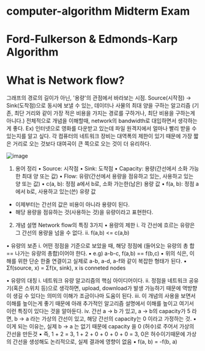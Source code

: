 # computer-algorithm Midterm Exam

# Ford-Fulkerson & Edmonds-Karp Algorithm
# What is Network flow?
그래프의 경로의 길이가 아닌, '용량'의 관점에서 바라보는 시점.
Source(시작점) -> Sink(도착점)으로 동시에 보낼 수 있는, 데이터나 사물의 최대 양을 구하는 알고리즘 (기존, 최단 거리와 같이 가장 적은 비용을 가지는 경로를 구하거나, 최단 비용을 구하는게 아니다.)
전체적으로 개념을 이해할때, network의 bandwidth로 대입하면서 생각하는게 좋다.
Ex) 인터넷으로 영화를 다운받고 있는데 파일 원격지에서 얼마나 빨리 받을 수 있는지를 알고 싶다. 각 컴퓨터의 네트워크 장비는 대역폭의 제한이 있기 때문에 가장 짧은 거리로 오는 것보다 대여곡이 큰 쪽으로 오는 것이 더 유리하다.

![image](https://user-images.githubusercontent.com/101514626/164952137-11f6c599-68b1-4b4c-a375-c55a87635368.png)






1. 용어 정리
• Source: 시작점
• Sink: 도착점
• Capacity: 용량(간선에서 소화 가능한 최대 양 또는 값)
• Flow: 유량(간선에서 용량을 점유하고 있는, 사용하고 있는 양 또는 값)
• c(a, b): 정점 a에서 b로, 소화 가는한(남은) 용량 값
• f(a, b): 정점 a에서 b로, 사용하고 있는(쓴) 유량 값
- 이제부터는 간선의 값은 비용이 아니라 용량이 된다.
- 해당 용량을 점유하는 것(사용하는 것)을 유량이라고 표현한다.

2. 개념 설명
Network flow의 특징 3가지
• 용량의 제한
i. 각 간선에 흐르는 유량은 그 간선의 용량을 넘을 수 없다.
ii. f(a,b) <= c(a,b)

• 유량의 보존
i. 어떤 정점을 기준으로 보았을 때, 해당 정점에 (들어오는 유량의 총 합 == 나가는 유량의 총합)이어야 한다.
  ▪ e.g) a-b-c, f(a,b) == f(b,c)
  ▪ 위의 식은, 이해를 위한 단순 한줄 연결이고 실제로 a-b, a-d, a-f와 같이 복잡한 형태가 된다.
  ▪ Σf(source, x) = Σf(x, sink), x is conneted nodes
  
• 유량의 대칭
i. 네트워크 유량 알고리즘의 핵심 아이디어이다.
ii. 정점을 네트워크 공유기(혹은 스위치 등)으로 생각하면, upload, download가 발생 가능하기 때문에 역방향이 생길 수 있다는 의미의 이해가 조금이나마 도움이 된다.
iii. 이 개념의 사용을 보면서 이해를 높이는게 좋기 때문에 아래 추가적인 알고리즘 설명에서 이해를 높이고 여기서 이런 특징이 있다는 것을 알아둔다.
iv. 간선 a → b 가 있고, a → b의 capacity가 5 라면, b → a 라는 가상의 간선이 있고, 해당 간선의 capacity는 0 이라고 가정하는 것.
  ▪ 이게 되는 이유는, 실제 b → a 는 없기 때문에 capacity 을 0 (허수)로 주어서 가상의 간선을 만든것
  ▪ 즉, 1 + 2 = 3, 1 + 2 + 0 + 0 + 0 + 0 = 3, 0은 허수이기때문에 가상의 간선을 생성해도 논리적으로, 실제 결과에 영향이 없음
  ▪ f(a, b) = -f(b, a)
